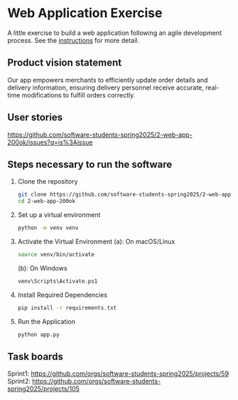 # Web Application Exercise

A little exercise to build a web application following an agile development process. See the [instructions](instructions.md) for more detail.

## Product vision statement

Our app empowers merchants to efficiently update order details and delivery information, ensuring delivery personnel receive accurate, real-time modifications to fulfill orders correctly.

## User stories

https://github.com/software-students-spring2025/2-web-app-200ok/issues?q=is%3Aissue

## Steps necessary to run the software

1. Clone the repository
    ```bash
    git clone https://github.com/software-students-spring2025/2-web-app-200ok
    cd 2-web-app-200ok
    ```

2. Set up a virtual environment
    ```bash
    python -m venv venv
    ```
3. Activate the Virtual Environment
    (a): On macOS/Linux
    ```bash
    source venv/bin/activate
    ```
    (b): On Windows
    ```bash
    venv\Scripts\Activate.ps1
    ```
4. Install Required Dependencies
    ```bash
    pip install -r requirements.txt
    ```
5. Run the Application
    ```bash
    python app.py
    ```

## Task boards

Sprint1: https://github.com/orgs/software-students-spring2025/projects/59
Sprint2: https://github.com/orgs/software-students-spring2025/projects/105